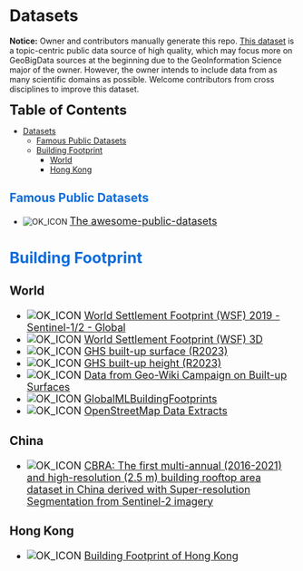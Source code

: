 # Datasets
**Notice:** Owner and contributors manually generate this repo. [This dataset](https://github.com/ZhenchuanYang/Datasets/tree/main) is a topic-centric public data source of high quality, which may focus more on GeoBigData sources at the beginning due to the GeoInformation Science major of the owner. However, the owner intends to include data from as many scientific domains as possible. Welcome contributors from cross disciplines to improve this dataset.

<font size=5.5>**Table of Contents**</font>
- [Datasets](#datasets)
  - [Famous Public Datasets](#famous-public-datasets)
  - [Building Footprint](#building-footprint)
    - [World](#world)
    - [Hong Kong](#hong-kong)


## <font color=#0c6cdc>Famous Public Datasets</font>
* ![OK_ICON] <font size=4>[The awesome-public-datasets](https://github.com/awesomedata/awesome-public-datasets/blob/master/README.rst)

## <font color=#0c6cdc>Building Footprint</font>
### World
* ![OK_ICON] <font size=4>[World Settlement Footprint (WSF) 2019 - Sentinel-1/2 - Global](https://download.geoservice.dlr.de/WSF2019/)
* ![OK_ICON] <font size=4>[World Settlement Footprint (WSF) 3D](http://wis.eoc.dlr.de/wsf3d/#5/50.39/11.28)
* ![OK_ICON] <font size=4>[GHS built-up surface (R2023)](https://ghsl.jrc.ec.europa.eu/download.php?ds=bu)
* ![OK_ICON] <font size=4>[GHS built-up height (R2023)](https://ghsl.jrc.ec.europa.eu/download.php?ds=builtH)
* ![OK_ICON] <font size=4>[Data from Geo-Wiki Campaign on Built-up Surfaces](https://iiasa.ac.at/models-tools-data/data-from-geo-wiki-campaign-on-built-up-surfaces)
* ![OK_ICON] <font size=4>[GlobalMLBuildingFootprints](https://github.com/microsoft/GlobalMLBuildingFootprints/tree/main)
* ![OK_ICON] <font size=4>[OpenStreetMap Data Extracts](https://download.geofabrik.de/)
### China
* ![OK_ICON] <font size=4>[CBRA: The first multi-annual (2016-2021) and high-resolution (2.5 m) building rooftop area dataset in China derived with Super-resolution Segmentation from Sentinel-2 imagery](https://zenodo.org/record/7500612)
### Hong Kong
* ![OK_ICON] <font size=4>[Building Footprint of Hong Kong ](https://portal.csdi.gov.hk/geoportal/#metadataInfoPanel)



[OK_ICON]: https://raw.githubusercontent.com/awesomedata/apd-core/master/deploy/ok-24.png
[FIXME_ICON]: https://raw.githubusercontent.com/awesomedata/apd-core/master/deploy/fixme-24.png
